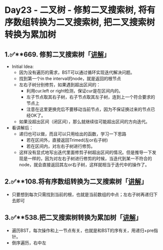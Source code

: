 # Day23 - 二叉树 - 修剪二叉搜索树, 将有序数组转换为二叉搜索树, 把二叉搜索树转换为累加树

## 1.✅****669. 修剪二叉搜索树「[讲解](https://programmercarl.com/0669.%E4%BF%AE%E5%89%AA%E4%BA%8C%E5%8F%89%E6%90%9C%E7%B4%A2%E6%A0%91.html)」**

- Initial Idea:
    - 因为没有遍历的需求，BST可以通过循环实现迭代解决问题。
    - 找到第一个in the interval的node，就是返回的根节点
    - 左右子树分别修剪，如果遇到超出区间的：
        - 利用cur.left or right检测，保证cur是在区间内的。
        - 左子节点取其右子树，右子节点取其左子树，连到上一个符合要求的节点上
        - 注意在这里更换完后不要移动当前节点，因为不保证换过来的节点已经OK了。
    - 如果没超出区间（闭区间），那么就继续往可能超出区间的方向迭代。
- 看讲解后：
    - 递归也可以做，而且可以只用给出的函数，学习一下思路
        - 若在区间外，直接返回Trimed(左or右子树)
        - 若在区间内，对左右子树进行修剪。
    - 这样没有显式地写出迭代里面修剪子树超出区间的情况。但是推导一下发现是一样的，因为对左右子树进行修剪的时候，当迭代到某一不符合的node，就会直接返回其左or右子树，这样就相当于迭代中的操作了。

## 2.✅****108.将有序数组转换为二叉搜索树「[讲解](https://programmercarl.com/0108.%E5%B0%86%E6%9C%89%E5%BA%8F%E6%95%B0%E7%BB%84%E8%BD%AC%E6%8D%A2%E4%B8%BA%E4%BA%8C%E5%8F%89%E6%90%9C%E7%B4%A2%E6%A0%91.html#%E9%80%92%E5%BD%92)」**

- 只要想到每次只需找到当前的根，也就是当前数组的中点；左右子树再递归下去即可

## 3.✅****538.把二叉搜索树转换为累加树「[讲解](https://programmercarl.com/0538.%E6%8A%8A%E4%BA%8C%E5%8F%89%E6%90%9C%E7%B4%A2%E6%A0%91%E8%BD%AC%E6%8D%A2%E4%B8%BA%E7%B4%AF%E5%8A%A0%E6%A0%91.html)」**

- 遍历BST，每次操作和上一节点有关，也就是和BST的序有关，用递归+pre指针。
- 倒序遍历，右中左